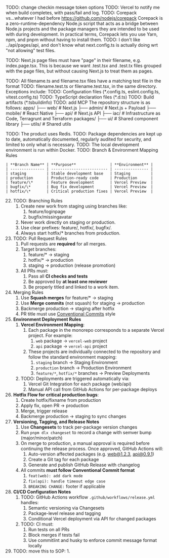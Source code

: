 TODO: change checkin message token options
TODO: Vercel to notify me when build completes, with pass/fail and log.
TODO: Corepack vs...whatever I had before
    https://github.com/nodejs/corepack
    Corepack is a zero-runtime-dependency Node.js script that acts as a bridge between Node.js projects and the package managers they are intended to be used with during development. In practical terms, Corepack lets you use Yarn, npm, and pnpm without having to install them.
TODO: I don't like ../api/pages/api, and don't know what next.config.ts is actually doing wrt "not allowing" test files.

TODO: Next.js page files must have "page" in their filename, e.g. index.page.tsx. This is because we want .test.tsx and .test.tx files grouped with the page files, but without causing Next.js to treat them as pages.

TODO: All filename.ts and filename.tsx files have a matching test file in the format TODO: filename.test.ts or filename.test.tsx, in the same directory. Exceptions include:
TODO: Configuration files (\*.config.ts, eslint.config.ts, vitest.config.ts)
TODO: TypeScript declaration files (\*.d.ts)
TODO: Build artifacts (\*.tsbuildinfo)
TODO: add MCP
The repository structure is as follows:
    apps/
    ├── web/ # Next.js
    ├── admin/ # Next.js + Payload
    ├── mobile/ # React Native
    ├── api/ # Next.js API
    ├── iac/ # Infrastructure as Code, Terragrunt and Terraform
    packages/
    ├── ui/ # Shared component library
    ├── utils/ # Shared utils

TODO: The product uses Redis.
TODO: Package dependencies are kept up to date, automatically documented, regularly audited for security, and limited to only what is necessary.
TODO: The local development environment is run within Docker.
TODO: Branch & Environment Mapping Rules

    | **Branch Name** | **Purpose**               | **Environment** |
    | --------------- | ------------------------- | --------------- |
    | staging         | Stable development base   | Staging         |
    | production      | Production-ready code     | Production      |
    | feature/\*      | Feature development       | Vercel Preview  |
    | bugfix/\*       | Bug fix development       | Vercel Preview  |
    | hotfix/\*       | Critical production fixes | Vercel Preview  |

22. TODO: Branching Rules
    1.  Create new work from staging using branches like:
        1. feature/loginpage
        2. bugfix/missingavatar
    2.  Never work directly on staging or production.
    3.  Use clear prefixes: feature/, hotfix/, bugfix/.
    4.  Always start hotfix/\* branches from production.
23. TODO: Pull Request Rules
    1.  Pull requests are **required** for all merges.
    2.  Target branches:
        1. feature/\* → staging
        2. hotfix/\* → production
        3. staging → production (release promotion)
    3.  All PRs must:
        1. Pass all **CI checks and tests**
        2. Be approved by **at least one reviewer**
        3. Be properly titled and linked to a work item.
24. Merging Rules
    1.  Use **Squash merges** for feature/\* → staging
    2.  Use **Merge commits** (not squash) for staging → production
    3.  Backmerge production → staging after hotfix
    4.  PR title must use [Conventional Commits](https://www.conventionalcommits.org/) style
25. **Environment Deployment Rules**
    1.  **Vercel Environment Mapping**:
        1. Each package in the monorepo corresponds to a separate Vercel project. For example:
           1. `web` package → `vercel-web` project
           2. `api` package → `vercel-api` project
        2. These projects are individually connected to the repository and follow the standard environment mapping:
           1. `staging` branch → Staging Environment
           2. `production` branch → Production Environment
           3. `feature/*`, `hotfix/*` branches → Preview Deployments
    2.  TODO: Deployments are triggered automatically via:
        1. Vercel Git Integration for each package (web/api)
        2. Manual API call from GitHub Actions for per-package deploys
26. **Hotfix Flow for critical production bugs**:
    1.  Create hotfix/fixname from production
    2.  Apply fix, open PR → production
    3.  Merge, trigger release
    4.  Backmerge production → staging to sync changes
27. **Versioning, Tagging, and Release Notes**
    1.  Use **Changesets** to track per-package version changes
    2.  Run `pnpm dlx changeset` to record a change with semver bump (major/minor/patch)
    3.  On merge to production, a manual approval is required before continuing the release process. Once approved, GitHub Actions will:
        1. Auto-version affected packages (e.g. web@1.2.3, api@0.9.1)
        2. Create a Git tag for each package
        3. Generate and publish GitHub Release with changelog
    4.  All commits **must follow Conventional Commit format**
        1. `feat(web): add dark mode`
        2. `fix(api): handle timeout edge case`
        3. `BREAKING CHANGE:` footer if applicable
28. **CI/CD Configuration Notes**
    1.  TODO: GitHub Actions workflow `.github/workflows/release.yml` handles:
        1. Semantic versioning via Changesets
        2. Package-level release and tagging
        3. Conditional Vercel deployment via API for changed packages
    2.  TODO: CI must:
        1. Run tests on all PRs
        2. Block merges if tests fail
        3. Use commitlint and husky to enforce commit message format locally
29. TODO: move this to SOP:
    1.  